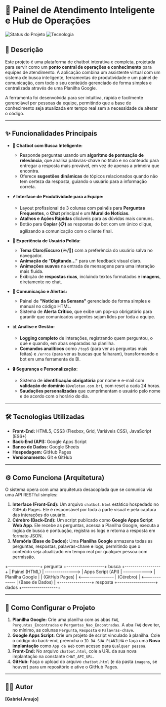 # 🤖 Painel de Atendimento Inteligente e Hub de Operações

![Status do Projeto](https://img.shields.io/badge/status-ativo-brightgreen)
![Tecnologia](https://img.shields.io/badge/tecnologia-Google%20Workspace%20%26%20JS-blue)

## 📄 Descrição

Este projeto é uma plataforma de chatbot interativa e completa, projetada para servir como um **ponto central de operações e conhecimento** para equipes de atendimento. A aplicação combina um assistente virtual com um sistema de busca inteligente, ferramentas de produtividade e um painel de comunicação, com todo o seu conteúdo gerenciado de forma simples e centralizada através de uma Planilha Google.

A ferramenta foi desenvolvida para ser intuitiva, rápida e facilmente gerenciável por pessoas da equipe, permitindo que a base de conhecimento seja atualizada em tempo real sem a necessidade de alterar o código.


---

## ✨ Funcionalidades Principais

* **🧠 Chatbot com Busca Inteligente:**
    * Responde perguntas usando um **algoritmo de pontuação de relevância**, que analisa palavras-chave no título e no conteúdo para entregar a resposta mais provável, em vez de apenas a primeira que encontra.
    * Oferece **sugestões dinâmicas** de tópicos relacionados quando não tem certeza da resposta, guiando o usuário para a informação correta.

* **⚡ Interface de Produtividade para a Equipe:**
    * Layout profissional de 3 colunas com painéis para **Perguntas Frequentes**, o **Chat** principal e um **Mural de Notícias**.
    * **Atalhos e Ações Rápidas** clicáveis para as dúvidas mais comuns.
    * Botão para **Copiar (📋)** as respostas do bot com um único clique, agilizando a comunicação com o cliente final.

* **🎨 Experiência de Usuário Polida:**
    * **Tema Claro/Escuro (☀️/🌙)** com a preferência do usuário salva no navegador.
    * **Animação de "Digitando..."** para um feedback visual claro.
    * **Animações suaves** na entrada de mensagens para uma interação mais fluida.
    * Exibição de **respostas ricas**, incluindo textos formatados e **imagens**, diretamente no chat.

* **📢 Comunicação e Alertas:**
    * Painel de **"Notícias da Semana"** gerenciado de forma simples e manual no código HTML.
    * Sistema de **Alerta Crítico**, que exibe um pop-up obrigatório para garantir que comunicados urgentes sejam lidos por toda a equipe.

* **📊 Análise e Gestão:**
    * **Logging completo** de interações, registrando quem perguntou, o quê e quando, em abas separadas na planilha.
    * **Comandos analíticos** como `/top5` (para ver as perguntas mais feitas) e `/erros` (para ver as buscas que falharam), transformando o bot em uma ferramenta de BI.

* **🔒 Segurança e Personalização:**
    * Sistema de **identificação obrigatória** por nome e e-mail com **validação de domínio** (`@velotax.com.br`), com reset a cada 24 horas.
    * **Saudações personalizadas** que cumprimentam o usuário pelo nome e de acordo com o horário do dia.

---

## 🛠️ Tecnologias Utilizadas

* **Front-End:** HTML5, CSS3 (Flexbox, Grid, Variáveis CSS), JavaScript (ES6+)
* **Back-End (API):** Google Apps Script
* **Banco de Dados:** Google Sheets
* **Hospedagem:** GitHub Pages
* **Versionamento:** Git e GitHub

---

## ⚙️ Como Funciona (Arquitetura)

O sistema opera com uma arquitetura desacoplada que se comunica via uma API RESTful simples:

1.  **Interface (Front-End):** Um arquivo `chatbot.html` estático hospedado no GitHub Pages. Ele é responsável por toda a parte visual e pela captura das interações do usuário.
2.  **Cérebro (Back-End):** Um script publicado como **Google Apps Script Web App**. Ele recebe as perguntas, acessa a Planilha Google, executa a lógica de busca e pontuação, registra os logs e retorna a resposta em formato JSON.
3.  **Memória (Base de Dados):** Uma **Planilha Google** armazena todas as perguntas, respostas, palavras-chave e logs, permitindo que o conteúdo seja atualizado em tempo real por qualquer pessoa com permissão.

+----------------+      pergunta      +-------------------+      busca      +------------------+
| Painel (HTML)  |  --------------->  | Apps Script (API) |  ------------>  | Planilha Google  |
| (GitHub Pages) |  <---------------  |      (Cérebro)      |  <------------  |  (Base de Dados) |
+----------------+      resposta      +-------------------+      dados      +------------------+


---

## 🚀 Como Configurar o Projeto

1.  **Planilha Google:** Crie uma planilha com as abas `FAQ`, `Perguntas_Encontradas` e `Perguntas_Nao_Encontradas`. A aba `FAQ` deve ter, no mínimo, as colunas `Pergunta`, `Resposta` e `Palavras-chave`.
2.  **Google Apps Script:** Crie um projeto de script vinculado à planilha. Cole o código do back-end, preencha o `ID_DA_SUA_PLANILHA` e faça uma **Nova implantação** como `App da Web` com acesso para `Qualquer pessoa`.
3.  **Front-End:** No arquivo `chatbot.html`, cole a URL da sua nova implantação na constante `CHAT_API_URL`.
4.  **GitHub:** Faça o upload do arquivo `chatbot.html` (e da pasta `imagens`, se houver) para um repositório e ative o GitHub Pages.

---

## 👨‍💻 Autor

**[Gabriel Araujo]**

